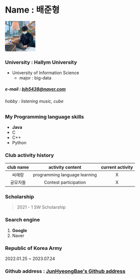 # Name : 배준형
<img src = bjh.jpg height=100 width=100>

### University : Hallym University
+ University of Information Science
  + major : big-data
##### e-mail : bjh5438@naver.com
###### hobby : listening music, cube


### My Programming language skills

* **Java**
* C
* C++
* Python


### Club activity history

|club name|activity content|current activity|
|:---:|:---:|:---:|
|씨애랑|programming language learning|X|
|공모자들|Contest participation|X|


### Scholarship

> 2021 - 1 SW Scholarship


### Search engine

1. __Google__
2. Naver


### Republic of Korea Army

2022.01.25 ~ 2023.07.24


### Github address : [JunHyeongBae's Github address](https://github.com/JunHyeongBae)
